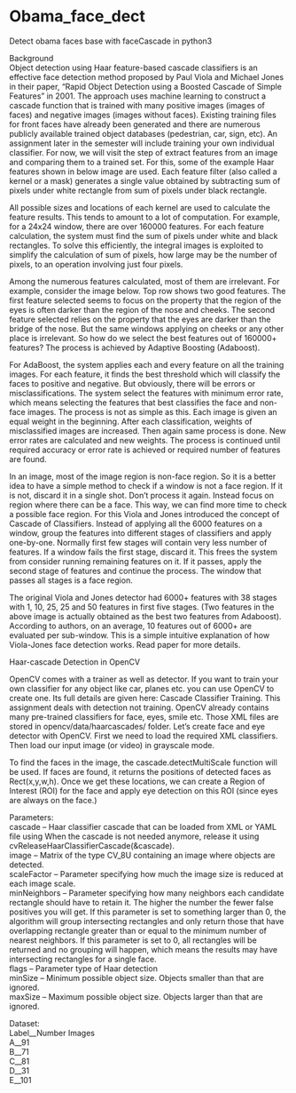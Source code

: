 # Obama_face_dect
Detect obama faces base with faceCascade in python3

Background<br />
Object detection using Haar feature-based cascade classifiers is an effective face detection method proposed by Paul Viola and Michael Jones in their paper, “Rapid Object Detection using a Boosted Cascade of Simple Features” in 2001. The approach uses machine learning to construct a cascade function that is trained with many positive images (images of faces) and negative images (images without faces). Existing training files for front faces have already been generated and there are numerous publicly available trained object databases (pedestrian, car, sign, etc). An assignment later in the semester will include training your own individual classifier. For now, we will visit the step of extract features from an image and comparing them to a trained set. For this, some of the example Haar features shown in below image are used. Each feature filter (also called a kernel or a mask) generates a single value obtained by subtracting sum of pixels under white rectangle from sum of pixels under black rectangle.<br />
 
All possible sizes and locations of each kernel are used to calculate the feature results. This tends to amount to a lot of computation. For example, for a 24x24 window, there are over 160000 features. For each feature calculation, the system must find the sum of pixels under white and black rectangles. To solve this efficiently, the integral images is exploited to simplify the calculation of sum of pixels, how large may be the number of pixels, to an operation involving just four pixels. <br />

Among the numerous features calculated, most of them are irrelevant. For example, consider the image below. Top row shows two good features. The first feature selected seems to focus on the property that the region of the eyes is often darker than the region of the nose and cheeks. The second feature selected relies on the property that the eyes are darker than the bridge of the nose. But the same windows applying on cheeks or any other place is irrelevant. So how do we select the best features out of 160000+ features? The process is achieved by Adaptive Boosting (Adaboost).<br />
 


For AdaBoost, the system applies each and every feature on all the training images. For each feature, it finds the best threshold which will classify the faces to positive and negative. But obviously, there will be errors or misclassifications. The system select the features with minimum error rate, which means selecting the features that best classifies the face and non-face images. The process is not as simple as this. Each image is given an equal weight in the beginning. After each classification, weights of misclassified images are increased. Then again same process is done. New error rates are calculated and new weights. The process is continued until required accuracy or error rate is achieved or required number of features are found.<br />

In an image, most of the image region is non-face region. So it is a better idea to have a simple method to check if a window is not a face region. If it is not, discard it in a single shot. Don’t process it again. Instead focus on region where there can be a face. This way, we can find more time to check a possible face region. For this Viola and Jones introduced the concept of Cascade of Classifiers. Instead of applying all the 6000 features on a window, group the features into different stages of classifiers and apply one-by-one. Normally first few stages will contain very less number of features. If a window fails the first stage, discard it. This frees the system from consider running remaining features on it. If it passes, apply the second stage of features and continue the process. The window that passes all stages is a face region. <br />

The original Viola and Jones detector had 6000+ features with 38 stages with 1, 10, 25, 25 and 50 features in first five stages. (Two features in the above image is actually obtained as the best two features from Adaboost). According to authors, on an average, 10 features out of 6000+ are evaluated per sub-window. This is a simple intuitive explanation of how Viola-Jones face detection works. Read paper for more details.<br />


Haar-cascade Detection in OpenCV<br />

OpenCV comes with a trainer as well as detector. If you want to train your own classifier for any object like car, planes etc. you can use OpenCV to create one. Its full details are given here: Cascade Classifier Training. This assignment deals with detection not training. OpenCV already contains many pre-trained classifiers for face, eyes, smile etc. Those XML files are stored in opencv/data/haarcascades/ folder. Let’s create face and eye detector with OpenCV. First we need to load the required XML classifiers. Then load our input image (or video) in grayscale mode.<br />

To find the faces in the image, the cascade.detectMultiScale function will be used. If faces are found, it returns the positions of detected faces as Rect(x,y,w,h). Once we get these locations, we can create a Region of Interest (ROI) for the face and apply eye detection on this ROI (since eyes are always on the face.)<br />




Parameters:	<br />
cascade – Haar classifier cascade that can be loaded from XML or YAML file using When the cascade is not needed anymore, release it using cvReleaseHaarClassifierCascade(&cascade).<br />
image – Matrix of the type CV_8U containing an image where objects are detected.<br />
scaleFactor – Parameter specifying how much the image size is reduced at each image scale.<br />
minNeighbors – Parameter specifying how many neighbors each candidate rectangle should have to retain it. The higher the number the fewer false positives you will get. If this parameter is set to something larger than 0, the algorithm will group intersecting rectangles and only return those that have overlapping rectangle greater than or equal to the minimum number of nearest neighbors. If this parameter is set to 0, all rectangles will be returned and no grouping will happen, which means the results may have intersecting rectangles for a single face.<br />
flags – Parameter type of Haar detection<br />
minSize – Minimum possible object size. Objects smaller than that are ignored.<br />
maxSize – Maximum possible object size. Objects larger than that are ignored.<br />

Dataset:<br />
Label__Number Images<br />
A__91<br />
B__71<br />
C__81<br />
D__31<br />
E__101<br />
